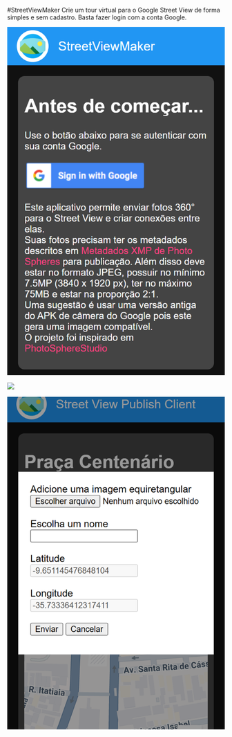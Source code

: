 #StreetViewMaker
Crie um tour virtual para o Google Street View de forma simples e sem cadastro. Basta fazer login com a conta Google.


![](image1.png)

![](image22.png)

![](image3.png)
